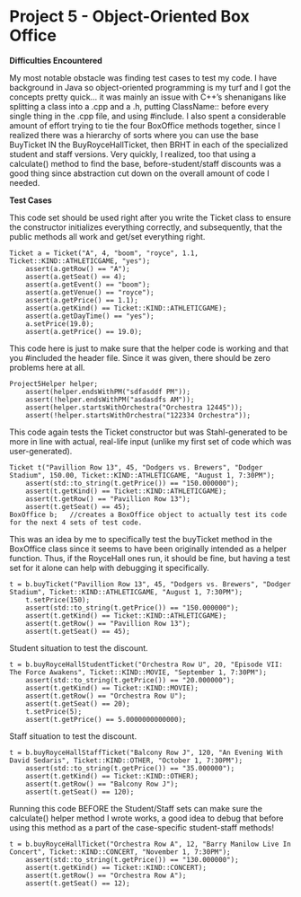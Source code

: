 # Project 5 - Object-Oriented Box Office

**Difficulties Encountered**

My most notable obstacle was finding test cases to test my code. I have background in Java so object-oriented programming is my turf and I got the concepts pretty quick… it was mainly an issue with C++’s shenanigans like splitting a class into a .cpp and a .h, putting ClassName:: before every single thing in the .cpp file, and using #include. I also spent a considerable amount of effort trying to tie the four BoxOffice methods together, since I realized there was a hierarchy of sorts where you can use the base BuyTicket IN the BuyRoyceHallTicket, then BRHT in each of the specialized student and staff versions. Very quickly, I realized, too that using a calculate() method to find the base, before-student/staff discounts was a good thing since abstraction cut down on the overall amount of code I needed.

**Test Cases**

This code set should be used right after you write the Ticket class to ensure the constructor initializes everything correctly, and subsequently, that the public methods all work and get/set everything right.

    Ticket a = Ticket("A", 4, "boom", "royce", 1.1, Ticket::KIND::ATHLETICGAME, "yes");
        assert(a.getRow() == "A");
        assert(a.getSeat() == 4);
        assert(a.getEvent() == "boom");
        assert(a.getVenue() == "royce");
        assert(a.getPrice() == 1.1);
        assert(a.getKind() == Ticket::KIND::ATHLETICGAME);
        assert(a.getDayTime() == "yes");
        a.setPrice(19.0);
        assert(a.getPrice() == 19.0);

This code here is just to make sure that the helper code is working and that you #included the header file. Since it was given, there should be zero problems here at all.

    Project5Helper helper;
        assert(helper.endsWithPM("sdfasddf PM"));
        assert(!helper.endsWithPM("asdasdfs AM"));
        assert(helper.startsWithOrchestra("Orchestra 12445"));
        assert(!helper.startsWithOrchestra("122334 Orchestra"));
	
This code again tests the Ticket constructor but was Stahl-generated to be more in line with actual, real-life input (unlike my first set of code which was user-generated).

    Ticket t("Pavillion Row 13", 45, "Dodgers vs. Brewers", "Dodger Stadium", 150.00, Ticket::KIND::ATHLETICGAME, "August 1, 7:30PM");
        assert(std::to_string(t.getPrice()) == "150.000000");
        assert(t.getKind() == Ticket::KIND::ATHLETICGAME);
        assert(t.getRow() == "Pavillion Row 13");
        assert(t.getSeat() == 45);
    BoxOffice b;   //creates a BoxOffice object to actually test its code for the next 4 sets of test code.

This was an idea by me to specifically test the buyTicket method in the BoxOffice class since it seems to have been originally intended as a helper function. Thus, if the RoyceHall ones run, it should be fine, but having a test set for it alone can help with debugging it specifically.

    t = b.buyTicket("Pavillion Row 13", 45, "Dodgers vs. Brewers", "Dodger Stadium", Ticket::KIND::ATHLETICGAME, "August 1, 7:30PM");
        t.setPrice(150);
        assert(std::to_string(t.getPrice()) == "150.000000");
        assert(t.getKind() == Ticket::KIND::ATHLETICGAME);
        assert(t.getRow() == "Pavillion Row 13");
        assert(t.getSeat() == 45);

Student situation to test the discount.

    t = b.buyRoyceHallStudentTicket("Orchestra Row U", 20, "Episode VII: The Force Awakens", Ticket::KIND::MOVIE, "September 1, 7:30PM");
        assert(std::to_string(t.getPrice()) == "20.000000");
        assert(t.getKind() == Ticket::KIND::MOVIE);
        assert(t.getRow() == "Orchestra Row U");
        assert(t.getSeat() == 20);
        t.setPrice(5);
        assert(t.getPrice() == 5.0000000000000);

Staff situation to test the discount.

    t = b.buyRoyceHallStaffTicket("Balcony Row J", 120, "An Evening With David Sedaris", Ticket::KIND::OTHER, "October 1, 7:30PM");
        assert(std::to_string(t.getPrice()) == "35.000000");
        assert(t.getKind() == Ticket::KIND::OTHER);
        assert(t.getRow() == "Balcony Row J");
        assert(t.getSeat() == 120);

Running this code BEFORE the Student/Staff sets can make sure the calculate() helper method I wrote works, a good idea to debug that before using this method as a part of the case-specific student-staff methods!

    t = b.buyRoyceHallTicket("Orchestra Row A", 12, "Barry Manilow Live In Concert", Ticket::KIND::CONCERT, "November 1, 7:30PM");
        assert(std::to_string(t.getPrice()) == "130.000000");
        assert(t.getKind() == Ticket::KIND::CONCERT);
        assert(t.getRow() == "Orchestra Row A");
        assert(t.getSeat() == 12);
